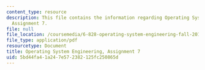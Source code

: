 ```yaml
---
content_type: resource
description: This file contains the information regarding Operating System Engineering,
  Assignment 7.
file: null
file_location: /coursemedia/6-828-operating-system-engineering-fall-2012/5bd44fa41a247e572382125fc250865d_MIT6_828F12_assignment7.pdf
file_type: application/pdf
resourcetype: Document
title: Operating System Engineering, Assignment 7
uid: 5bd44fa4-1a24-7e57-2382-125fc250865d
---
```

